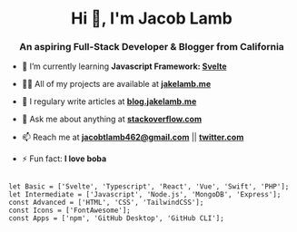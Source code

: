 <h1 align="center">Hi 👋, I'm Jacob Lamb</h1>
<h3 align="center">An aspiring Full-Stack Developer & Blogger from California</h3>

- 🌱 I’m currently learning **Javascript Framework: [Svelte](https://github.com/sveltejs/svelte)**

- 👨‍💻 All of my projects are available at **[jakelamb.me](https://jakelamb.me)**

- 📝 I regulary write articles at **[blog.jakelamb.me](https://blog.jakelamb.me)**

- 💬 Ask me about anything at **[stackoverflow.com](https://stackoverflow.com/users/12067372/lambsbaaacode?tab=profile)**

- 📫 Reach me at **[jacobtlamb462@gmail.com](mailto:jacobtlamb462@gmail.com)** || **[twitter.com](https://twitter.com/JakeL725)**

- ⚡ Fun fact: **I love boba**

<pre>
<code>
let Basic = ['Svelte', 'Typescript', 'React', 'Vue', 'Swift', 'PHP'];
let Intermediate = ['Javascript', 'Node.js', 'MongoDB', 'Express'];
const Advanced = ['HTML', 'CSS', 'TailwindCSS'];
const Icons = ['FontAwesome'];
const Apps = ['npm', 'GitHub Desktop', 'GitHub CLI'];
</code>
</pre>
